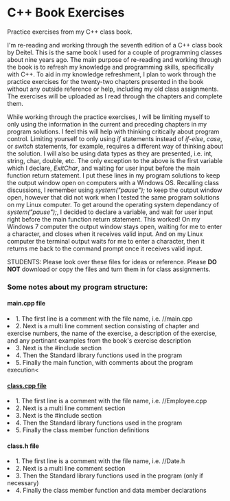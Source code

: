 # C++ Book Exercises
Practice exercises from my C++ class book.

I'm re-reading and working through the seventh edition of a C++ class book by Deitel. This is the same book I used for a couple of programming classes about nine years ago. The main purpose of re-reading and working through the book is to refresh my knowledge and programming skills, specifically with C++. To aid in my knowledge refreshment, I plan to work through the practice exercises for the twenty-two chapters presented in the book without any outside reference or help, including my old class assignments. The exercises will be uploaded as I read through the chapters and complete them. 

While working through the practice exercises, I will be limiting myself to only using the information in the current and preceding chapters in my program solutions. I feel this will help with thinking critically about program control. Limiting yourself to only using <i>if</i> statements instead of <i>if-else</i>, <i>case</i>, or <i>switch</i> statements, for example, requires a different way of thinking about the solution. I will also be using data types as they are presented, i.e. int, string, char, double, etc. The only exception to the above is the first variable which I declare, <i>ExitChar</i>, and waiting for user input before the main function return statement. I put these lines in my program solutions to keep the output window open on computers with a Windows OS. Recalling class discussions, I remember using <i>system("pause");</i> to keep the output window open, however that did not work when I tested the same program solutions on my Linux computer. To get around the operating system dependancy of <i>system("pause");</i>, I decided to declare a variable, and wait for user input right before the main function return statement. This worked! On my Windows 7 computer the output window stays open, waiting for me to enter a character, and closes when it receives valid input. And on my Linux computer the terminal output waits for me to enter a character, then it returns me back to the command prompt once it receives valid input.

STUDENTS: Please look over these files for ideas or reference. Please <b>DO NOT</b> download or copy the files and turn them in for class assignments. 

<h3>Some notes about my program structure:</h3>
 <h4> main.cpp file </h4>
  <li>1. The first line is a comment with the file name, i.e. //main.cpp
  <li>2. Next is a multi line comment section consisting of chapter and exercise numbers, the name of the exercise, a description of the
     exercise, and any pertinant examples from the book's exercise description
  <li>3. Next is the #include section
  <li>4. Then the Standard library functions used in the program
  <li>5. Finally the main function, with comments about the program execution<
  
  <h4><u>class.cpp file</u></h4>
  <li>1. The first line is a comment with the file name, i.e. //Employee.cpp
  <li>2. Next is a multi line comment section
  <li>3. Next is the #include section
  <li>4. Then the Standard library functions used in the program
  <li>5. Finally the class member function definitions
  
  <h4>class.h file</h4>
  <li>1. The first line is a comment with the file name, i.e. //Date.h
  <li>2. Next is a multi line comment section
  <li>3. Then the Standard library functions used in the program (only if necessary)
  <li>4. Finally the class member function and data member declarations
